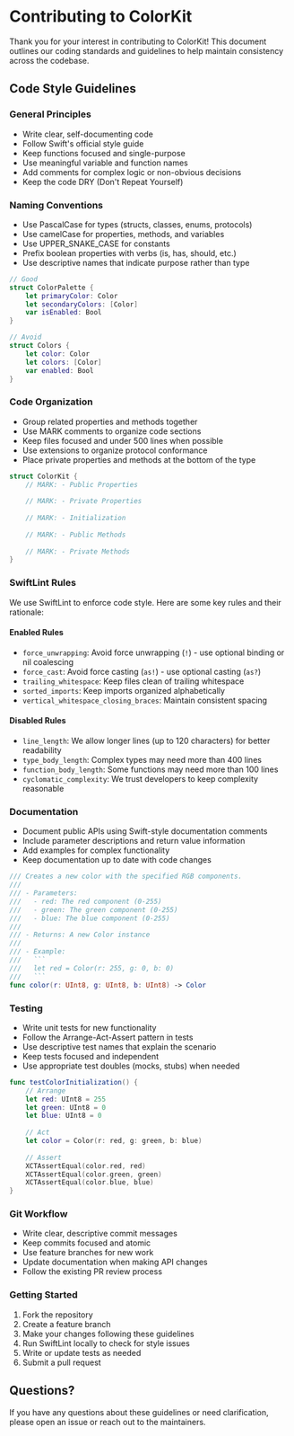 # Contributing to ColorKit

Thank you for your interest in contributing to ColorKit! This document outlines our coding standards and guidelines to help maintain consistency across the codebase.

## Code Style Guidelines

### General Principles

- Write clear, self-documenting code
- Follow Swift's official style guide
- Keep functions focused and single-purpose
- Use meaningful variable and function names
- Add comments for complex logic or non-obvious decisions
- Keep the code DRY (Don't Repeat Yourself)

### Naming Conventions

- Use PascalCase for types (structs, classes, enums, protocols)
- Use camelCase for properties, methods, and variables
- Use UPPER_SNAKE_CASE for constants
- Prefix boolean properties with verbs (is, has, should, etc.)
- Use descriptive names that indicate purpose rather than type

```swift
// Good
struct ColorPalette {
    let primaryColor: Color
    let secondaryColors: [Color]
    var isEnabled: Bool
}

// Avoid
struct Colors {
    let color: Color
    let colors: [Color]
    var enabled: Bool
}
```

### Code Organization

- Group related properties and methods together
- Use MARK comments to organize code sections
- Keep files focused and under 500 lines when possible
- Use extensions to organize protocol conformance
- Place private properties and methods at the bottom of the type

```swift
struct ColorKit {
    // MARK: - Public Properties
    
    // MARK: - Private Properties
    
    // MARK: - Initialization
    
    // MARK: - Public Methods
    
    // MARK: - Private Methods
}
```

### SwiftLint Rules

We use SwiftLint to enforce code style. Here are some key rules and their rationale:

#### Enabled Rules
- `force_unwrapping`: Avoid force unwrapping (`!`) - use optional binding or nil coalescing
- `force_cast`: Avoid force casting (`as!`) - use optional casting (`as?`)
- `trailing_whitespace`: Keep files clean of trailing whitespace
- `sorted_imports`: Keep imports organized alphabetically
- `vertical_whitespace_closing_braces`: Maintain consistent spacing

#### Disabled Rules
- `line_length`: We allow longer lines (up to 120 characters) for better readability
- `type_body_length`: Complex types may need more than 400 lines
- `function_body_length`: Some functions may need more than 100 lines
- `cyclomatic_complexity`: We trust developers to keep complexity reasonable

### Documentation

- Document public APIs using Swift-style documentation comments
- Include parameter descriptions and return value information
- Add examples for complex functionality
- Keep documentation up to date with code changes

```swift
/// Creates a new color with the specified RGB components.
///
/// - Parameters:
///   - red: The red component (0-255)
///   - green: The green component (0-255)
///   - blue: The blue component (0-255)
///
/// - Returns: A new Color instance
///
/// - Example:
///   ```
///   let red = Color(r: 255, g: 0, b: 0)
///   ```
func color(r: UInt8, g: UInt8, b: UInt8) -> Color
```

### Testing

- Write unit tests for new functionality
- Follow the Arrange-Act-Assert pattern in tests
- Use descriptive test names that explain the scenario
- Keep tests focused and independent
- Use appropriate test doubles (mocks, stubs) when needed

```swift
func testColorInitialization() {
    // Arrange
    let red: UInt8 = 255
    let green: UInt8 = 0
    let blue: UInt8 = 0
    
    // Act
    let color = Color(r: red, g: green, b: blue)
    
    // Assert
    XCTAssertEqual(color.red, red)
    XCTAssertEqual(color.green, green)
    XCTAssertEqual(color.blue, blue)
}
```

### Git Workflow

- Write clear, descriptive commit messages
- Keep commits focused and atomic
- Use feature branches for new work
- Update documentation when making API changes
- Follow the existing PR review process

### Getting Started

1. Fork the repository
2. Create a feature branch
3. Make your changes following these guidelines
4. Run SwiftLint locally to check for style issues
5. Write or update tests as needed
6. Submit a pull request

## Questions?

If you have any questions about these guidelines or need clarification, please open an issue or reach out to the maintainers.
